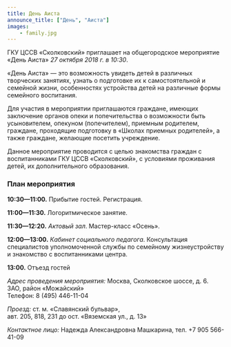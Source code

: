 ```yaml
---
title: День Аиста
announce_title: ["День", "Аиста"]
images:
    - family.jpg
---
```

ГКУ ЦССВ «Сколковский» приглашает на общегородское мероприятие «День Аиста» *27 октября 2018 г. в 10:30*.

«День Аиста» — это возможность увидеть детей в различных творческих занятиях, узнать о подготовке их к самостоятельной и семейной жизни, особенностях устройства детей на различные формы семейного воспитания.

<!--more-->
Для участия в мероприятии приглашаются граждане, имеющих заключение органов опеки и попечительства о возможности быть усыновителем, опекуном (попечителем), приемным родителем, граждане, проходящие подготовку в «Школах приемных родителей», а также граждане, желающие посетить учреждение.

Данное мероприятие проводится с целью знакомства граждан с воспитанниками ГКУ ЦССВ «Сколковский», с условиями проживания детей, их дополнительного образования.

### План мероприятия

**10:30—11:00.** Прибытие гостей. Регистрация.

**11:00—11:30.** Логоритмическое занятие.

**11:30—12:20.** _Актовый зал_. Мастер-класс «Осень».

**12:00—13:00.** _Кабинет социального педагога_. Консультация специалистов уполномоченной службы по семейному жизнеустройству и знакомство с воспитанниками центра.

**13:00.** Отъезд гостей

_Адрес проведения мероприятия:_
Москва, Сколковское шоссе, д. 6.  
ЗАО, район «Можайский»  
Телефон: 8 (495) 446-11-04

_Проезд:_
ст. м. «Славянский бульвар»,  
авт. 205, 818, 231 до ост. «Вяземская ул., д. 13»

_Контактное лицо:_ Надежда Александровна Машкарина, тел. +7 905 566-41-09
